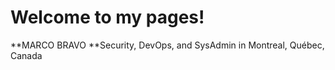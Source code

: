# Welcome to my pages!

**MARCO BRAVO
**Security, DevOps, and SysAdmin in Montreal, Québec, Canada

